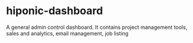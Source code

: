 # hiponic-dashboard
A general admin control dashboard. It contains project management tools, sales and analytics, email management, job listing
